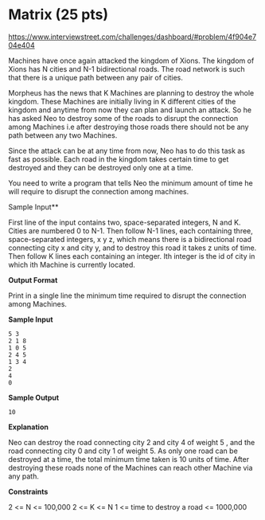 Matrix (25 pts)
===============

https://www.interviewstreet.com/challenges/dashboard/#problem/4f904e704e404

Machines have once again attacked the kingdom of Xions.  The kingdom of Xions has N cities and N-1 bidirectional roads. The road network is such that there is a unique path between any pair of cities.

Morpheus has the news that K Machines are planning to destroy the whole kingdom. These Machines are initially living in K different cities of the kingdom and anytime from now they can plan and launch an attack. So he has asked Neo to destroy some of the roads to disrupt the connection among Machines i.e after destroying those roads there should not be any path between any two Machines.

Since the attack can be at any time from now, Neo has to do this task as fast as possible. Each road in the kingdom takes certain time to get destroyed and they can be destroyed only one at a time. 

You need to write a program that tells Neo the minimum amount of time he will require to disrupt the connection among machines.

Sample Input**

First line of the input contains two, space-separated integers, N and K. Cities are numbered 0 to N-1.
Then follow N-1 lines, each containing three, space-separated integers, x y z, which means there is a bidirectional road connecting city x and city y, and to destroy this road it takes z units of time.
Then follow K lines each containing an integer. Ith integer is the id of city in which ith Machine is currently located.

**Output Format**

Print in a single line the minimum time required to disrupt the connection among Machines.

**Sample Input**

    5 3
    2 1 8
    1 0 5
    2 4 5
    1 3 4
    2
    4
    0

**Sample Output**

    10

**Explanation**

Neo can destroy the road connecting city 2 and city 4 of weight 5 , and the road connecting city 0 and city 1 of weight 5. As only one road can be destroyed at a time, the total minimum time taken is 10 units of time. After destroying these roads none of the Machines can reach other Machine via any path.

**Constraints**

2 <= N <= 100,000
2 <= K <= N
1 <= time to destroy a road <= 1000,000